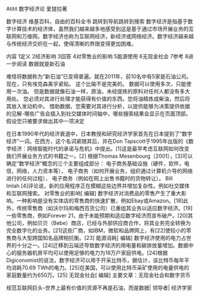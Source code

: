 Atitit 数字经济论 爱提拉著

数字经济
维基百科，自由的百科全书
跳转到导航跳转到搜索
数字经济是指基于数字计算技术的经济体，虽然我们越来越多地感受到这是基于通过市场开展业务的互联网和万维网。数字经济也称为互联网经济，新经济或网络经济。数字经济越来越与传统经济交织在一起，使得清晰的界限变得更加困难。

内容
1定义
2经济影响
3回答
4对零售业的影响
5能源使用
6无现金社会
7参考
8进一步阅读
数据就是新石油


难怪将数据称为“新石油”已变得普遍。就在2011年，前10名中有5家是石油公司。现在，只有埃克森美孚紧贴。
这个比喻不是完美的。 数据可以使用多次，只能使用一次油。
但是数据就像石油一样，原油，未经提炼的原料对任何人都没有多大用处。
您必须对其进行处理才能获得有价值的东西。您将油精炼成柴油，然后将其放入发动机中。
借助数据，您需要对其进行分析，以提供能够为决策提供依据的见解-哪些广告会插入到社交媒体时间轴中，哪些搜索结果会显示在页面顶部。
假设您只被要求做出其中一项决定




在日本1990年代的经济衰退中，日本教授和研究经济学家首先在日本提到了“数字经济”一词。在西方，这个名词紧随其后，并在Don Tapscott于1995年出版的《数字经济：网络智能时代的承诺与危机》中提出。[1]这是最早考虑互联网如何改变我们开展业务方式的书籍之一。[2]
根据Thomas Mesenbourg（2001），[3]可以确定“数字经济”概念的三个主要组成部分：
电子商务基础设施（硬件，软件，电信，网络，人力资本等），
电子商务（如何开展业务，组织通过计算机介导的网络进行的任何过程），
电子商务（例如在网上出售书籍时的货物转让）。
Bill Imlah [4]评论说，新的应用程序正在模糊这些边界并增加复杂性。例如社交媒体和互联网搜索。
对零售业的影响[ 编辑]
数字经济对消费品的零售产生了重大影响。一种影响是没有实体店的零售商的快速扩散，例如Ebay或Amazon。[18]此外，传统零售商（如沃尔玛和梅西百货公司）已重组其业务以适应数字经济。[19]一些零售商，例如Forever 21，由于未能预期和适应数字经济而宣布破产。[20]其他公司，例如贝贝（Bebe）商店，已经与外部供应商合作，将其业务完全转换为完全数字化的业务。[21]这些厂商，如IBM，微软和品牌网上，有[22]使较小的零售商与大型跨国知名品牌相抗衡。[23]
能源消耗[ 编辑]
数字经济使用的电力占世界的十分之一。[24]迁移到云端还导致数字经济的用电量和碳排放量增加。数据中心的服务器机房平均可以使用足够的电力为18万户家庭供电。[24]根据Digiconomist的说法，数字经济可以用于开采比特币，据估计，该比特币每年平均消耗70.69 TWh的电力。[25]在美国，可以使用比特币采矿使用的电量供电的家庭数量约为650万。[25]
无现金社会[ 编辑]
主要文章：无现金社会和数字货币


规范互联网巨头-世界上最有价值的资源不再是石油，而是数据| 领导者| 经济学家

